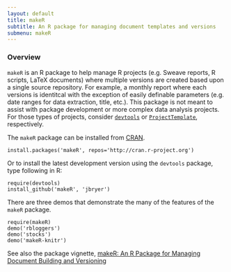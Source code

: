 ```yaml
---
layout: default
title: makeR
subtitle: An R package for managing document templates and versions
submenu: makeR
---
```


### Overview

`makeR` is an R package to help manage R projects (e.g. Sweave reports, R scripts, LaTeX documents) where multiple versions are created based upon a single source repository. For example, a monthly report where each versions is identitcal with the exception of easily definable parameters (e.g. date ranges for data extraction, title, etc.). This package is not meant to assist with package development or more complex data analysis projects. For those types of projects, consider [`devtools`](http://github.com/hadley/devtools) or [`ProjectTemplate`](http://projecttemplate.net), respectively.

The `makeR` package can be installed from [CRAN](http://cran.r-project.org/web/packages/makeR/).

	install.packages('makeR', repos='http://cran.r-project.org')

Or to install the latest development version using the `devtools` package, type following in R:

	require(devtools)
	install_github('makeR', 'jbryer')

There are three demos that demonstrate the many of the features of the `makeR` package.

	require(makeR)
	demo('rbloggers')
	demo('stocks')
	demo('makeR-knitr')

See also the package vignette, [makeR: An R Package for Managing Document Building and Versioning](https://github.com/jbryer/makeR/blob/master/inst/doc/makeR.pdf?raw=true)
